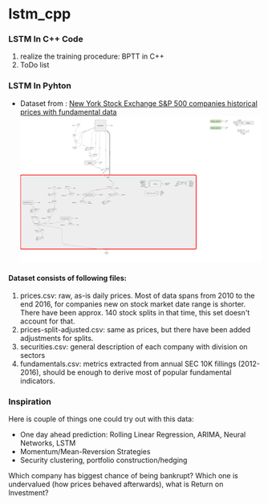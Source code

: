 # lstm_cpp

### LSTM In C++ Code 
1. realize the training procedure: BPTT in C++ 
2. ToDo list


### LSTM In Pyhton    
- Dataset from : [New York Stock Exchange S&P 500 companies historical prices with fundamental data](https://www.kaggle.com/dgawlik/nyse)
![compared with MA](http://github.com//YangQingQingKerry//lstm_cpp//raw//master//image//lstm.png)


#### Dataset consists of following files:
1. prices.csv: raw, as-is daily prices. Most of data spans from 2010 to the end 2016, for companies new on stock market date range is shorter. There have been approx. 140 stock splits in that time, this set doesn't account for that.
2. prices-split-adjusted.csv: same as prices, but there have been added adjustments for splits.
3. securities.csv: general description of each company with division on sectors
4. fundamentals.csv: metrics extracted from annual SEC 10K fillings (2012-2016), should be enough to derive most of popular fundamental indicators.


### Inspiration

Here is couple of things one could try out with this data:

- One day ahead prediction: Rolling Linear Regression, ARIMA, Neural Networks, LSTM
- Momentum/Mean-Reversion Strategies
- Security clustering, portfolio construction/hedging

Which company has biggest chance of being bankrupt? Which one is undervalued (how prices behaved afterwards), what is Return on Investment?
